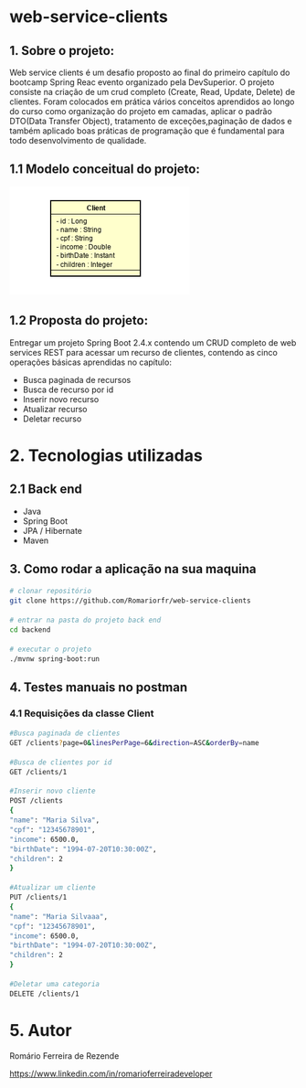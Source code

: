 # web-service-clients

## 1. Sobre o projeto:

Web service clients é um desafio proposto ao final do primeiro capítulo do bootcamp Spring Reac evento organizado pela DevSuperior. O projeto consiste na criação de um crud completo (Create, Read, Update, Delete) de clientes. Foram colocados em prática vários conceitos aprendidos ao longo do curso como organização do projeto em camadas, aplicar o padrão DTO(Data Transfer Object), tratamento de exceções,paginação de dados e também aplicado boas práticas de programação que é fundamental para todo desenvolvimento de qualidade.

## 1.1 Modelo conceitual do projeto:

![Web 1](https://github.com/Romariorfr/web-service-clients/blob/master/backend/assets/client.png)


## 1.2 Proposta do projeto:

Entregar um projeto Spring Boot 2.4.x contendo um CRUD completo de web
services REST para acessar um recurso de clientes, contendo as cinco operações básicas
aprendidas no capítulo:
* Busca paginada de recursos
* Busca de recurso por id
* Inserir novo recurso
* Atualizar recurso
* Deletar recurso

# 2. Tecnologias utilizadas
## 2.1 Back end
- Java
- Spring Boot
- JPA / Hibernate
- Maven


## 3. Como rodar a aplicação na sua maquina


```bash
# clonar repositório
git clone https://github.com/Romariorfr/web-service-clients

# entrar na pasta do projeto back end
cd backend

# executar o projeto
./mvnw spring-boot:run
```


## 4. Testes manuais no postman
### 4.1 Requisições da classe Client

```bash
#Busca paginada de clientes
GET /clients?page=0&linesPerPage=6&direction=ASC&orderBy=name

#Busca de clientes por id
GET /clients/1

#Inserir novo cliente
POST /clients
{
"name": "Maria Silva",
"cpf": "12345678901",
"income": 6500.0,
"birthDate": "1994-07-20T10:30:00Z",
"children": 2
}

#Atualizar um cliente
PUT /clients/1
{
"name": "Maria Silvaaa",
"cpf": "12345678901",
"income": 6500.0,
"birthDate": "1994-07-20T10:30:00Z",
"children": 2
}

#Deletar uma categoria
DELETE /clients/1

```

# 5. Autor

Romário Ferreira de Rezende

https://www.linkedin.com/in/romarioferreiradeveloper

